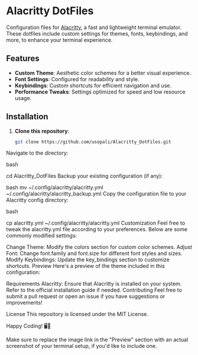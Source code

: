 # Alacritty DotFiles

Configuration files for [Alacritty](https://github.com/alacritty/alacritty), a fast and lightweight terminal emulator. These dotfiles include custom settings for themes, fonts, keybindings, and more, to enhance your terminal experience.

## Features

- **Custom Theme**: Aesthetic color schemes for a better visual experience.
- **Font Settings**: Configured for readability and style.
- **Keybindings**: Custom shortcuts for efficient navigation and use.
- **Performance Tweaks**: Settings optimized for speed and low resource usage.

## Installation

1. **Clone this repository**:

   ```bash
   git clone https://github.com/usopali/Alacritty_DotFiles.git
Navigate to the directory:

bash

cd Alacritty_DotFiles
Backup your existing configuration (if any):

bash
mv ~/.config/alacritty/alacritty.yml ~/.config/alacritty/alacritty_backup.yml
Copy the configuration file to your Alacritty config directory:

bash

cp alacritty.yml ~/.config/alacritty/alacritty.yml
Customization
Feel free to tweak the alacritty.yml file according to your preferences. Below are some commonly modified settings:

Change Theme: Modify the colors section for custom color schemes.
Adjust Font: Change font.family and font.size for different font styles and sizes.
Modify Keybindings: Update the key_bindings section to customize shortcuts.
Preview
Here's a preview of the theme included in this configuration:



Requirements
Alacritty: Ensure that Alacritty is installed on your system. Refer to the official installation guide if needed.
Contributing
Feel free to submit a pull request or open an issue if you have suggestions or improvements!

License
This repository is licensed under the MIT License.

Happy Coding! 🖥️🚀



Make sure to replace the image link in the "Preview" section with an actual screenshot of your terminal setup, if you'd like to include one.
